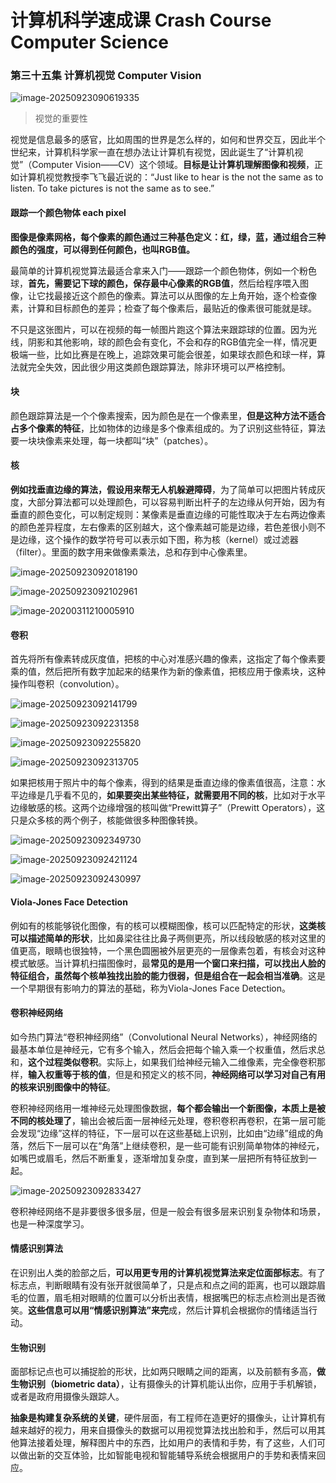 # 计算机科学速成课 Crash Course Computer Science

### 第三十五集 计算机视觉 Computer Vision

![image-20250923090619335](image/image-20250923090619335.png)

> 视觉的重要性

视觉是信息最多的感官，比如周围的世界是怎么样的，如何和世界交互，因此半个世纪来，计算机科学家一直在想办法让计算机有视觉，因此诞生了“计算机视觉”（Computer Vision——CV）这个领域。**目标是让计算机理解图像和视频**，正如计算机视觉教授李飞飞最近说的：“Just like to hear is the not the same as to listen. To take pictures is not the same as to see.”

#### 跟踪一个颜色物体 each pixel

**图像是像素网格，每个像素的颜色通过三种基色定义：红，绿，蓝，通过组合三种颜色的强度，可以得到任何颜色，也叫RGB值。**

最简单的计算机视觉算法最适合拿来入门——跟踪一个颜色物体，例如一个粉色球，**首先，需要记下球的颜色，保存最中心像素的RGB值**，然后给程序喂入图像，让它找最接近这个颜色的像素。算法可以从图像的左上角开始，逐个检查像素，计算和目标颜色的差异；检查了每个像素后，最贴近的像素很可能就是球。

不只是这张图片，可以在视频的每一帧图片跑这个算法来跟踪球的位置。因为光线，阴影和其他影响，球的颜色会有变化，不会和存的RGB值完全一样，情况更极端一些，比如比赛是在晚上，追踪效果可能会很差，如果球衣颜色和球一样，算法就完全失效，因此很少用这类颜色跟踪算法，除非环境可以严格控制。

#### 块

颜色跟踪算法是一个个像素搜索，因为颜色是在一个像素里，**但是这种方法不适合占多个像素的特征**，比如物体的边缘是多个像素组成的。为了识别这些特征，算法要一块块像素来处理，每一块都叫“块”（patches）。

#### 核

**例如找垂直边缘的算法，假设用来帮无人机躲避障碍**，为了简单可以把图片转成灰度，大部分算法都可以处理颜色，可以容易判断出杆子的左边缘从何开始，因为有垂直的颜色变化，可以制定规则：某像素是垂直边缘的可能性取决于左右两边像素的颜色差异程度，左右像素的区别越大，这个像素越可能是边缘，若色差很小则不是边缘，这个操作的数学符号可以表示如下图，称为核（kernel）或过滤器（filter）。里面的数字用来做像素乘法，总和存到中心像素里。

![image-20250923092018190](image/image-20250923092018190.png)

![image-20250923092102961](image/image-20250923092102961.png)

![image-20200311210005910](./image/image-20200311210005910.png)

#### 卷积

首先将所有像素转成灰度值，把核的中心对准感兴趣的像素，这指定了每个像素要乘的值，然后把所有数字加起来的结果作为新的像素值，把核应用于像素块，这种操作叫卷积（convolution）。

![image-20250923092141799](image/image-20250923092141799.png)

![image-20250923092231358](image/image-20250923092231358.png)

![image-20250923092255820](image/image-20250923092255820.png)

![image-20250923092313705](image/image-20250923092313705.png)

如果把核用于照片中的每个像素，得到的结果是垂直边缘的像素值很高，注意：水平边缘是几乎看不见的，**如果要突出某些特征，就需要用不同的核**，比如对于水平边缘敏感的核。这两个边缘增强的核叫做“Prewitt算子”（Prewitt Operators），这只是众多核的两个例子，核能做很多种图像转换。

![image-20250923092349730](image/image-20250923092349730.png)

![image-20250923092421124](image/image-20250923092421124.png)

 ![image-20250923092430997](image/image-20250923092430997.png)

#### Viola-Jones Face Detection

例如有的核能够锐化图像，有的核可以模糊图像，核可以匹配特定的形状，**这类核可以描述简单的形状**，比如鼻梁往往比鼻子两侧更亮，所以线段敏感的核对这里的值更高，眼睛也很独特，一个黑色圆圈被外层更亮的一层像素包着，有核会对这种模式敏感。当计算机扫描图像时，最**常见的是用一个窗口来扫描，可以找出人脸的特征组合，虽然每个核单独找出脸的能力很弱，但是组合在一起会相当准确**。这是一个早期很有影响力的算法的基础，称为Viola-Jones Face Detection。

#### 卷积神经网络

如今热门算法“卷积神经网络”（Convolutional Neural Networks），神经网络的最基本单位是神经元，它有多个输入，然后会把每个输入乘一个权重值，然后求总和，**这个过程类似卷积**。实际上，如果我们给神经元输入二维像素，完全像卷积那样，**输入权重等于核的值**，但是和预定义的核不同，**神经网络可以学习对自己有用的核来识别图像中的特征**。

卷积神经网络用一堆神经元处理图像数据，**每个都会输出一个新图像，本质上是被不同的核处理了**，输出会被后面一层神经元处理，卷积卷积再卷积，在第一层可能会发现“边缘”这样的特征，下一层可以在这些基础上识别，比如由“边缘”组成的角落，然后下一层可以在“角落”上继续卷积，是一些可能有识别简单物体的神经元，如嘴巴或眉毛，然后不断重复，逐渐增加复杂度，直到某一层把所有特征放到一起。

![image-20250923092833427](image/image-20250923092833427.png)

卷积神经网络不是非要很多很多层，但是一般会有很多层来识别复杂物体和场景，也是一种深度学习。

#### 情感识别算法

在识别出人类的脸部之后，**可以用更专用的计算机视觉算法来定位面部标志**。有了标志点，判断眼睛有没有张开就很简单了，只是点和点之间的距离，也可以跟踪眉毛的位置，眉毛相对眼睛的位置可以分析出表情，根据嘴巴的标志点检测出是否微笑。**这些信息可以用“情感识别算法”来完**成，然后计算机会根据你的情绪适当行动。

#### 生物识别

面部标记点也可以捕捉脸的形状，比如两只眼睛之间的距离，以及前额有多高，**做生物识别（biometric data）**，让有摄像头的计算机能认出你，应用于手机解锁，或者是政府用摄像头跟踪人。

**抽象是构建复杂系统的关键**，硬件层面，有工程师在造更好的摄像头，让计算机有越来越好的视力，用来自摄像头的数据可以用视觉算法找出脸和手，然后可以用其他算法接着处理，解释图片中的东西，比如用户的表情和手势，有了这些，人们可以做出新的交互体验，比如智能电视和智能辅导系统会根据用户的手势和表情来回应。
